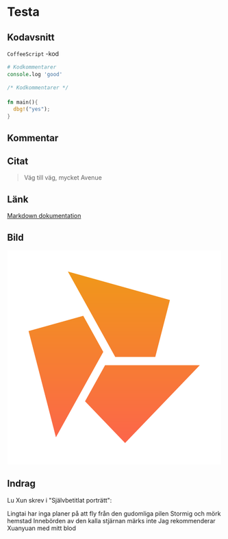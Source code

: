 [Markdown globala kommentarer]:#

# Testa

## Kodavsnitt

`CoffeeScript` -kod

```coffee
# Kodkommentarer
console.log 'good'


```

```rust
/* Kodkommentarer */

fn main(){
  dbg!("yes");
}
```

## Kommentar

<!-- HTML 注释 --> 

<!-- 多行注释 --> 

## Citat

> Väg till väg, mycket Avenue

## Länk

[Markdown dokumentation](https://github.com/xxai-art/xxai-art-md)

## Bild

![xxAI.Art Brand Identity](https://raw.githubusercontent.com/xxai-art/web/main/file/svg/logo.svg)

## Indrag

Lu Xun skrev i "Självbetitlat porträtt":

  Lingtai har inga planer på att fly från den gudomliga pilen
  Stormig och mörk hemstad
  Innebörden av den kalla stjärnan märks inte
  Jag rekommenderar Xuanyuan med mitt blod


